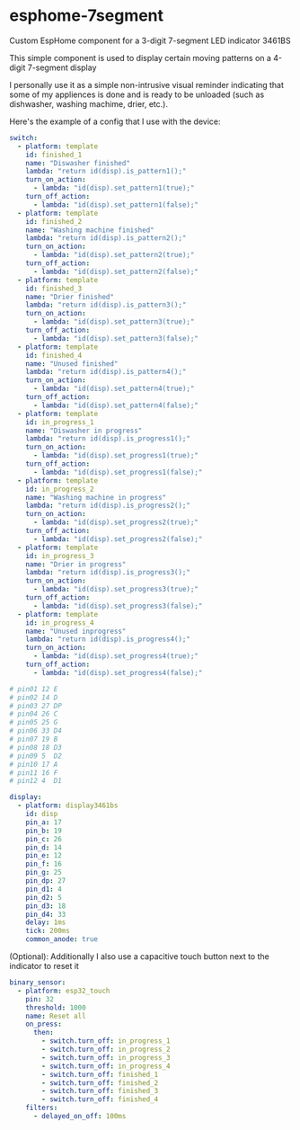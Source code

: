 # esphome-7segment
Custom EspHome component for a 3-digit 7-segment LED indicator 3461BS

This simple component is used to display certain moving patterns on a 4-digit 7-segment display

I personally use it as a simple non-intrusive visual reminder indicating that some of my appliences is done and is ready to be unloaded (such as dishwasher, washing machime, drier, etc.).

Here's the example of a config that I use with the device:

```yaml
switch:
  - platform: template
    id: finished_1
    name: "Diswasher finished"
    lambda: "return id(disp).is_pattern1();"
    turn_on_action:
      - lambda: "id(disp).set_pattern1(true);"
    turn_off_action:
      - lambda: "id(disp).set_pattern1(false);"
  - platform: template
    id: finished_2
    name: "Washing machine finished"
    lambda: "return id(disp).is_pattern2();"
    turn_on_action:
      - lambda: "id(disp).set_pattern2(true);"
    turn_off_action:
      - lambda: "id(disp).set_pattern2(false);"
  - platform: template
    id: finished_3
    name: "Drier finished"
    lambda: "return id(disp).is_pattern3();"
    turn_on_action:
      - lambda: "id(disp).set_pattern3(true);"
    turn_off_action:
      - lambda: "id(disp).set_pattern3(false);"
  - platform: template
    id: finished_4
    name: "Unused finished"
    lambda: "return id(disp).is_pattern4();"
    turn_on_action:
      - lambda: "id(disp).set_pattern4(true);"
    turn_off_action:
      - lambda: "id(disp).set_pattern4(false);"
  - platform: template
    id: in_progress_1
    name: "Diswasher in progress"
    lambda: "return id(disp).is_progress1();"
    turn_on_action:
      - lambda: "id(disp).set_progress1(true);"
    turn_off_action:
      - lambda: "id(disp).set_progress1(false);"
  - platform: template
    id: in_progress_2
    name: "Washing machine in progress"
    lambda: "return id(disp).is_progress2();"
    turn_on_action:
      - lambda: "id(disp).set_progress2(true);"
    turn_off_action:
      - lambda: "id(disp).set_progress2(false);"
  - platform: template
    id: in_progress_3
    name: "Drier in progress"
    lambda: "return id(disp).is_progress3();"
    turn_on_action:
      - lambda: "id(disp).set_progress3(true);"
    turn_off_action:
      - lambda: "id(disp).set_progress3(false);"
  - platform: template
    id: in_progress_4
    name: "Unused inprogress"
    lambda: "return id(disp).is_progress4();"
    turn_on_action:
      - lambda: "id(disp).set_progress4(true);"
    turn_off_action:
      - lambda: "id(disp).set_progress4(false);"

# pin01 12 E
# pin02 14 D
# pin03 27 DP
# pin04 26 C
# pin05 25 G
# pin06 33 D4
# pin07 19 B
# pin08 18 D3
# pin09 5  D2
# pin10 17 A
# pin11 16 F
# pin12 4  D1

display:
  - platform: display3461bs
    id: disp
    pin_a: 17
    pin_b: 19
    pin_c: 26
    pin_d: 14
    pin_e: 12
    pin_f: 16
    pin_g: 25
    pin_dp: 27
    pin_d1: 4
    pin_d2: 5
    pin_d3: 18
    pin_d4: 33
    delay: 1ms
    tick: 200ms
    common_anode: true

```

(Optional): Additionally I also use a capacitive touch button next to the indicator to reset it

```yaml
binary_sensor:
  - platform: esp32_touch
    pin: 32
    threshold: 1000
    name: Reset all
    on_press:
      then:
        - switch.turn_off: in_progress_1
        - switch.turn_off: in_progress_2
        - switch.turn_off: in_progress_3
        - switch.turn_off: in_progress_4
        - switch.turn_off: finished_1
        - switch.turn_off: finished_2
        - switch.turn_off: finished_3
        - switch.turn_off: finished_4
    filters:
      - delayed_on_off: 100ms

```
